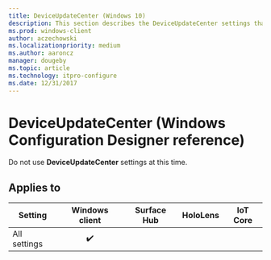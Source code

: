 ```yaml
---
title: DeviceUpdateCenter (Windows 10)
description: This section describes the DeviceUpdateCenter settings that you can configure in provisioning packages for Windows 10 using Windows Configuration Designer.
ms.prod: windows-client
author: aczechowski
ms.localizationpriority: medium
ms.author: aaroncz
manager: dougeby
ms.topic: article
ms.technology: itpro-configure
ms.date: 12/31/2017
---
```


# DeviceUpdateCenter (Windows Configuration Designer reference)

Do not use **DeviceUpdateCenter** settings at this time. 

## Applies to

| Setting   | Windows client | Surface Hub | HoloLens | IoT Core |
| --- | :---: | :---: | :---: | :---: |
| All settings | ✔️  |  |  |  |

